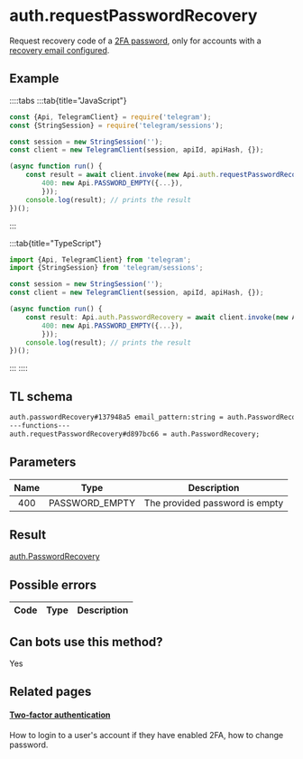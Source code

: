 # auth.requestPasswordRecovery

Request recovery code of a [2FA password](https://core.telegram.org/api/srp), only for accounts with a [recovery email configured](https://core.telegram.org/api/srp#email-verification).

## Example

::::tabs
:::tab{title="JavaScript"}

```js
const {Api, TelegramClient} = require('telegram');
const {StringSession} = require('telegram/sessions');

const session = new StringSession('');
const client = new TelegramClient(session, apiId, apiHash, {});

(async function run() {
    const result = await client.invoke(new Api.auth.requestPasswordRecovery({
		400: new Api.PASSWORD_EMPTY({...}),
		}));
    console.log(result); // prints the result
})();
```

:::

:::tab{title="TypeScript"}

```ts
import {Api, TelegramClient} from 'telegram';
import {StringSession} from 'telegram/sessions';

const session = new StringSession('');
const client = new TelegramClient(session, apiId, apiHash, {});

(async function run() {
    const result: Api.auth.PasswordRecovery = await client.invoke(new Api.auth.requestPasswordRecovery({
		400: new Api.PASSWORD_EMPTY({...}),
		}));
    console.log(result); // prints the result
})();
```

:::
::::

## TL schema

```txt
auth.passwordRecovery#137948a5 email_pattern:string = auth.PasswordRecovery;
---functions---
auth.requestPasswordRecovery#d897bc66 = auth.PasswordRecovery;
```

## Parameters

| Name | Type           | Description                    |
| :--: | -------------- | ------------------------------ |
| 400  | PASSWORD_EMPTY | The provided password is empty |

## Result

[auth.PasswordRecovery](https://core.telegram.org/type/auth.PasswordRecovery)

## Possible errors

| Code | Type | Description |
| :--: | ---- | ----------- |

## Can bots use this method?

Yes

## Related pages

#### [Two-factor authentication](https://core.telegram.org/api/srp)

How to login to a user's account if they have enabled 2FA, how to change password.
